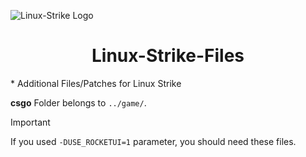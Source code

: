 ![Linux-Strike Logo](https://github.com/user-attachments/assets/b900033d-ade3-474d-9862-6481f664c558)

<h1 align="center"> Linux-Strike-Files </h1>
* Additional Files/Patches for Linux Strike


**csgo** Folder belongs to `../game/`.

> [!IMPORTANT]  
> If you used `-DUSE_ROCKETUI=1` parameter, you should need these files.
 
